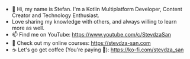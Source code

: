 - 👋 Hi, my name is Stefan. I'm a Kotlin Multiplatform Developer, Content Creator and Technology Enthusiast. 
- Love sharing my knowledge with others, and always willing to learn more as well.
- 📫 Find me on YouTube: https://www.youtube.com/c/StevdzaSan
- 🌟 Check out my online courses: https://stevdza-san.com
- ☕ Let's go get coffee (You're paying 🤪): https://ko-fi.com/stevdza_san

<!---
stevdza-san/stevdza-san is a ✨ special ✨ repository because its `README.md` (this file) appears on your GitHub profile.
You can click the Preview link to take a look at your changes.
--->
